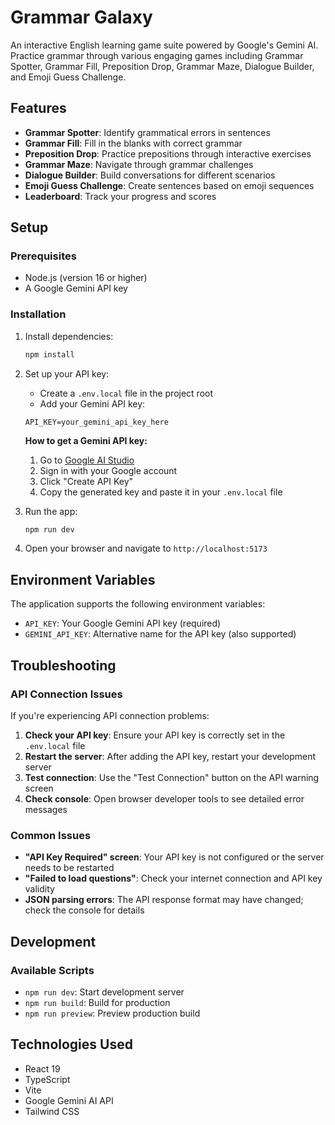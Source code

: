 # Grammar Galaxy

An interactive English learning game suite powered by Google's Gemini AI. Practice grammar through various engaging games including Grammar Spotter, Grammar Fill, Preposition Drop, Grammar Maze, Dialogue Builder, and Emoji Guess Challenge.

## Features

- **Grammar Spotter**: Identify grammatical errors in sentences
- **Grammar Fill**: Fill in the blanks with correct grammar
- **Preposition Drop**: Practice prepositions through interactive exercises
- **Grammar Maze**: Navigate through grammar challenges
- **Dialogue Builder**: Build conversations for different scenarios
- **Emoji Guess Challenge**: Create sentences based on emoji sequences
- **Leaderboard**: Track your progress and scores

## Setup

### Prerequisites

- Node.js (version 16 or higher)
- A Google Gemini API key

### Installation

1. Install dependencies:
   ```bash
   npm install
   ```

2. Set up your API key:
   - Create a `.env.local` file in the project root
   - Add your Gemini API key:
   ```
   API_KEY=your_gemini_api_key_here
   ```
   
   **How to get a Gemini API key:**
   1. Go to [Google AI Studio](https://makersuite.google.com/app/apikey)
   2. Sign in with your Google account
   3. Click "Create API Key"
   4. Copy the generated key and paste it in your `.env.local` file

3. Run the app:
   ```bash
   npm run dev
   ```

4. Open your browser and navigate to `http://localhost:5173`

## Environment Variables

The application supports the following environment variables:

- `API_KEY`: Your Google Gemini API key (required)
- `GEMINI_API_KEY`: Alternative name for the API key (also supported)

## Troubleshooting

### API Connection Issues

If you're experiencing API connection problems:

1. **Check your API key**: Ensure your API key is correctly set in the `.env.local` file
2. **Restart the server**: After adding the API key, restart your development server
3. **Test connection**: Use the "Test Connection" button on the API warning screen
4. **Check console**: Open browser developer tools to see detailed error messages

### Common Issues

- **"API Key Required" screen**: Your API key is not configured or the server needs to be restarted
- **"Failed to load questions"**: Check your internet connection and API key validity
- **JSON parsing errors**: The API response format may have changed; check the console for details

## Development

### Available Scripts

- `npm run dev`: Start development server
- `npm run build`: Build for production
- `npm run preview`: Preview production build

## Technologies Used

- React 19
- TypeScript
- Vite
- Google Gemini AI API
- Tailwind CSS
